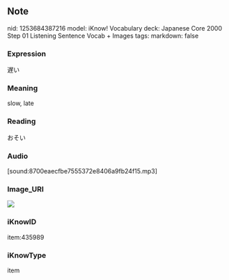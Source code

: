 ## Note
nid: 1253684387216
model: iKnow! Vocabulary
deck: Japanese Core 2000 Step 01 Listening Sentence Vocab + Images
tags: 
markdown: false

### Expression
遅い

### Meaning
slow, late

### Reading
おそい

### Audio
[sound:8700eaecfbe7555372e8406a9fb24f15.mp3]

### Image_URI
<!DOCTYPE html>
<title></title>
<img src="3f83b3126b63b859e265a13466c7e61b.jpg">



### iKnowID
item:435989

### iKnowType
item
